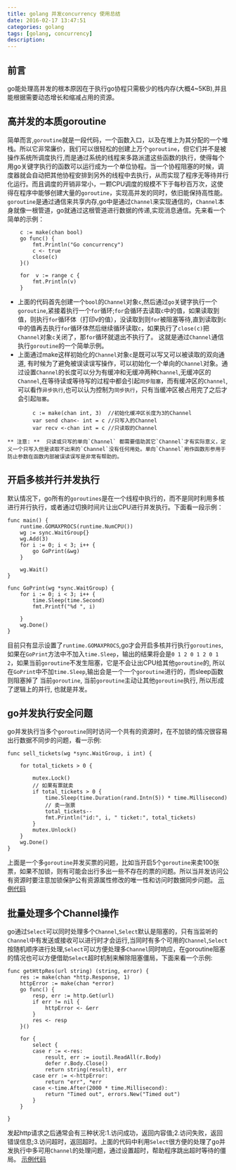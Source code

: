 ```yaml
---
title: golang 并发concurrency 使用总结
date: 2016-02-17 13:47:51
categories: golang
tags: [golang, concurrency]
description:
---
```

## 前言
go能处理高并发的根本原因在于执行go协程只需极少的栈内存(大概4~5KB),并且能根据需要动态增长和缩减占用的资源。
<!--more-->
## 高并发的本质goroutine
简单而言,`goroutine`就是一段代码，一个函数入口，以及在堆上为其分配的一个堆栈。所以它非常廉价，我们可以很轻松的创建上万个`goroutine`，但它们并不是被操作系统所调度执行,而是通过系统的线程来多路派遣这些函数的执行，使得每个用go关键字执行的函数可以运行成为一个单位协程。当一个协程阻塞的时候，调度器就会自动把其他协程安排到另外的线程中去执行，从而实现了程序无等待并行化运行。而且调度的开销非常小，一颗CPU调度的规模不下于每秒百万次，这使得在程序中能够创建大量的`goroutine`，实现高并发的同时，依旧能保持高性能。
`goroutine`是通过通信来共享内存,go中是通过`Channel`来实现通信的，`Channel`本身就像一根管道，go就通过这根管道进行数据的传递,实现消息通信。先来看一个简单的示例：
```golang
	c := make(chan bool)
	go func() {
		fmt.Println("Go concurrency")
		c <- true
		close(c)
	}()

	for  v := range c {
		fmt.Println(v)
	}
```
- 上面的代码首先创建一个`bool`的`Channel`对象`c`,然后通过`go`关键字执行一个`goroutine`,紧接着执行一个`for`循环;`for`会循环去读取`c`中的值，如果读取到值，则执行`for`循环体（打印v的值），没读取到则`for`被阻塞等待,直到读取到`c`中的值再去执行`for`循环体然后继续循环读取`c`，如果执行了`close(c)`把`Channel`对象`c`关闭了，那`for`循环就退出不执行了。 这就是通过`Channel`通信执行`goroutine`的一个简单示例。
- 上面通过make这样初始化的`Channel`对象`c`是既可以写又可以被读取的双向通道, 有时候为了避免被误读误写操作，可以初始化一个单向的`Channel`对象。通过设置`Channel`的长度可以分为有缓冲和无缓冲两种`Channel`,无缓冲区的`Channel`,在等待读或等待写的过程中都会引起`同步阻塞`，而有缓冲区的`Channel`,可以看作`异步执行`,也可以认为控制为`同步执行`，只有当缓冲区被占用完了之后才会引起`阻塞`。
```golang		
		c := make(chan int, 3)  //初始化缓冲区长度为3的Channel
		var send chan<- int = c //只写入的Channel
		var recv <-chan int = c //只读取的Channel
```
	** 注意: **  只读或只写的单向`Channel` 都需要借助其它`Channel`才有实际意义，定义一个只写入但是读取不出来的`Channel`没有任何用处。单向`Channel`用作函数形参用于防止参数在函数内部被误读误写是非常有帮助的。

## 开启多核并行并发执行
默认情况下，go所有的`goroutines`是在一个线程中执行的，而不是同时利用多核进行并行执行，或者通过切换时间片让出CPU进行并发执行。下面看一段示例：
```golang
func main() {
	runtime.GOMAXPROCS(runtime.NumCPU())
	wg := sync.WaitGroup{}
	wg.Add(3)
	for i := 0; i < 3; i++ {
		go GoPrint(&wg)
	}

	wg.Wait()
}

func GoPrint(wg *sync.WaitGroup) {
	for i := 0; i < 3; i++ {
		time.Sleep(time.Second)
		fmt.Printf("%d ", i)

	}
	wg.Done()
}
```
目前只有显示设置了`runtime.GOMAXPROCS`,go才会开启多核并行执行`goroutines`, 如果在`GoPrint`方法中不加入`time.Sleep`，输出的结果将会是`0 1 2 0 1 2 0 1 2`，如果当前`goroutine`不发生阻塞，它是不会让出CPU给其他`goroutine`的, 所以在`GoPrint`中不加`time.Sleep`,输出会是一个一个`goroutine`进行的，而sleep函数则阻塞掉了 当前`goroutine`, 当前`goroutine`主动让其他`goroutine`执行, 所以形成了逻辑上的并行, 也就是并发。

## go并发执行安全问题
go并发执行当多个`goroutine`同时访问一个共有的资源时，在不加锁的情况很容易出行数据不同步的问题，看一示例:
```golang
func sell_tickets(wg *sync.WaitGroup, i int) {

	for total_tickets > 0 {

		mutex.Lock()
		// 如果有票就卖
		if total_tickets > 0 {
			time.Sleep(time.Duration(rand.Intn(5)) * time.Millisecond)
			// 卖一张票
			total_tickets--
			fmt.Println("id:", i, " ticket:", total_tickets)
		}
		mutex.Unlock()
	}
	wg.Done()
}
```
上面是一个多`goroutine`并发买票的问题，比如当开启5个`goroutine`来卖100张票，如果不加锁，则有可能会出行多出一些不存在的票的问题。所以当并发访问公有资源时要注意加锁保护公有资源属性修改的唯一性和访问时数据同步问题。
[示例代码](https://github.com/researchlab/golearning/blob/master/concurrency/concurrency_sync_mutex.go)

## 批量处理多个Channel操作
go通过`Select`可以同时处理多个`Channel`,`Select`默认是阻塞的，只有当监听的`Channel`中有发送或接收可以进行时才会运行,当同时有多个可用的`Channel`,`Select`按随机顺序进行处理,`Select`可以方便处理多`Channel`同时响应，在goroutine阻塞的情况也可以方便借助`Select`超时机制来解除阻塞僵局，下面来看一个示例:
```golang
func getHttpRes(url string) (string, error) {
	res := make(chan *http.Response, 1)
	httpError := make(chan *error)
	go func() {
		resp, err := http.Get(url)
		if err != nil {
			httpError <- &err
		}
		res <- resp
	}()

	for {
		select {
		case r := <-res:
			result, err := ioutil.ReadAll(r.Body)
			defer r.Body.Close()
			return string(result), err
		case err := <-httpError:
			return "err", *err
		case <-time.After(2000 * time.Millisecond):
			return "Timed out", errors.New("Timed out")
		}
	}

}
```
发起http请求之后通常会有三种状况:1.访问成功，返回内容值;2.访问失败，返回错误信息;3.访问超时，返回超时。上面的代码中利用`Select`很方便的处理了go并发执行中多可用`Channel`的处理问题，通过设置超时，帮助程序跳出超时等待的僵局。
[示例代码](https://github.com/researchlab/golearning/blob/master/concurrency/select_timeout.go)
